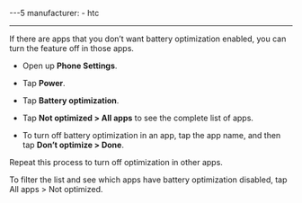 ---5
manufacturer:
    - htc

---

If there are apps that you don’t want battery optimization enabled, you can turn the feature off in those apps.

* Open up **Phone Settings**.

* Tap **Power**.

* Tap **Battery optimization**.

* Tap **Not optimized > All apps** to see the complete list of apps.

* To turn off battery optimization in an app, tap the app name, and then tap **Don’t optimize > Done**.

Repeat this process to turn off optimization in other apps.

To filter the list and see which apps have battery optimization disabled, tap All apps > Not optimized.
